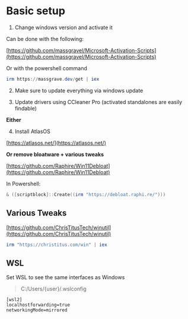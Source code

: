 # Basic setup

1. Change windows version and activate it

Can be done with the following:

[https://github.com/massgravel/Microsoft-Activation-Scripts](https://github.com/massgravel/Microsoft-Activation-Scripts)

Or with the powershell command

```powershell
irm https://massgrave.dev/get | iex
```

2. Make sure to update everything via windows update

3. Update drivers using CCleaner Pro (activated standalones are easily findable)

**Either**

4. Install AtlasOS

[https://atlasos.net/](https://atlasos.net/)

**Or remove bloatware + various tweaks**

[https://github.com/Raphire/Win11Debloat](https://github.com/Raphire/Win11Debloat)

In Powershell:

```powershell
& ([scriptblock]::Create((irm "https://debloat.raphi.re/")))
```

## Various Tweaks

[https://github.com/ChrisTitusTech/winutil](https://github.com/ChrisTitusTech/winutil)

```powershell
irm "https://christitus.com/win" | iex
```

## WSL

Set WSL to see the same interfaces as Windows

> C:/Users/{user}/.wslconfig

```
[wsl2]
localhostforwarding=true
networkingMode=mirrored
```
